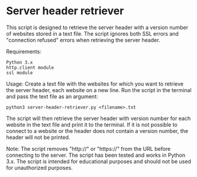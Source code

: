 Server header retriever
=====
This script is designed to retrieve the server header with a version number of websites stored in a text file. The script ignores both SSL errors and "connection refused" errors when retrieving the server header. 

Requirements:
~~~
Python 3.x
http.client module
ssl module
~~~

Usage:
Create a text file with the websites for which you want to retrieve the server header, each website on a new line.
Run the script in the terminal and pass the text file as an argument:
~~~
python3 server-header-retriever.py <filename>.txt
~~~
The script will then retrieve the server header with version number for each website in the text file and print it to the terminal. If it is not possible to connect to a website or the header does not contain a version number, the header will not be printed.

Note:
The script removes "http://" or "https://" from the URL before connecting to the server.
The script has been tested and works in Python 3.x.
The script is intended for educational purposes and should not be used for unauthorized purposes.
